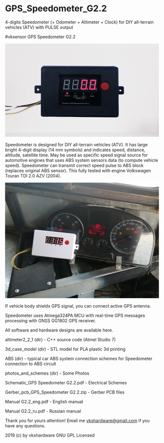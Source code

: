 # GPS_Speedometer_G2.2
4-digits Speedometer (+ Odometer + Altimeter + Clock) for DIY all-terrain vehicles (ATV) with PULSE output


#vksensor GPS Speedometer G2.2

![Image alt](https://github.com/vkshardware/GPS_Speedometer_G2.2/blob/master/speedometer_view.png)

Speedometer is designed for DIY all-terrain vehicles (ATV). It has large bright 4-digit display (14 mm symbols) and
indicates speed, distance, altitude, satellite time. May be used as specific speed signal source for automotive
engines that uses ABS system sensors data (to compute vehicle speed).
Speedometer can transmit correct speed pulse to ABS block (replaces original ABS sensor). This fully tested with
engine Volkswagen Touran TDI 2.0 AZV (2004).

![Image alt](https://github.com/vkshardware/GPS_Speedometer_G2.2/blob/master/speedometer_dashboard.jpg)

If vehicle body shields GPS signal, you can connect active GPS antenna.

Speedometer uses Atmega324PA MCU with real-time GPS messages processing with GNSS GG1802 GPS receiver.

All software and hardware designs are available here. 

altimeter2_2_1 (dir) - C++ source code (Atmel Studio 7) 

3d_case_model (dir) - STL model for PLA plastic 3d printing

ABS (dir) - typical car ABS system connection schemes for Speedometer connection to ABS circuit

photos_and_schemes (dir) - Some Photos

Schematic_GPS Speedometer G2.2.pdf - Electrical Schemes

Gerber_pcb_GPS_Speedometer G2.2.zip - Gerber PCB files

Manual G2.2_eng.pdf - English manual

Manual G2.2_ru.pdf - Russian manual


Thank you for yours attention! Email me vkshardware@gmail.com if you have any questions.

2019 (c) by vkshardware GNU GPL Licensed
